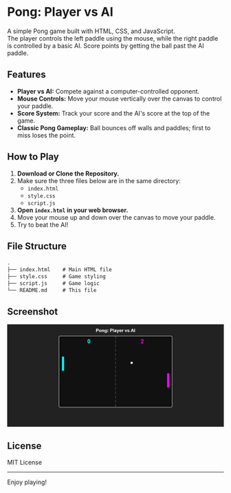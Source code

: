# Pong: Player vs AI

A simple Pong game built with HTML, CSS, and JavaScript.  
The player controls the left paddle using the mouse, while the right paddle is controlled by a basic AI. Score points by getting the ball past the AI paddle.

## Features

- **Player vs AI:** Compete against a computer-controlled opponent.
- **Mouse Controls:** Move your mouse vertically over the canvas to control your paddle.
- **Score System:** Track your score and the AI's score at the top of the game.
- **Classic Pong Gameplay:** Ball bounces off walls and paddles; first to miss loses the point.

## How to Play

1. **Download or Clone the Repository.**
2. Make sure the three files below are in the same directory:
    - `index.html`
    - `style.css`
    - `script.js`
3. **Open `index.html` in your web browser.**
4. Move your mouse up and down over the canvas to move your paddle.
5. Try to beat the AI!

## File Structure

```
.
├── index.html    # Main HTML file
├── style.css     # Game styling
├── script.js     # Game logic
└── README.md     # This file
```

## Screenshot

![Pong Screenshot](https://github.com/DevanshuSawarkar/Pong_with_AI/blob/main/images/pong_screenshot.png)
## License

MIT License

---

Enjoy playing!
